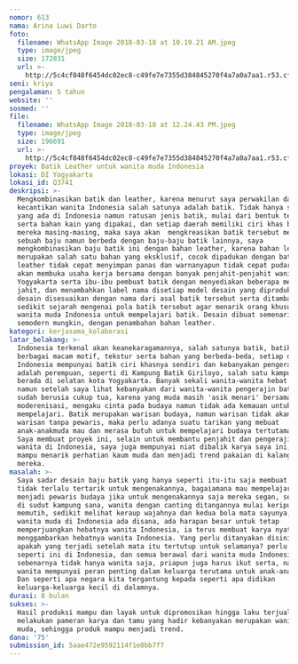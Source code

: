 ```yaml
---
nomor: 613
nama: Arina Luwi Darto
foto:
  filename: WhatsApp Image 2018-03-18 at 10.19.21 AM.jpeg
  type: image/jpeg
  size: 172831
  url: >-
    http://5c4cf848f6454dc02ec8-c49fe7e7355d384845270f4a7a0a7aa1.r53.cf2.rackcdn.com/6df64bf7-9673-4611-a15a-d2c1a6b61fd4/WhatsApp%20Image%202018-03-18%20at%2010.19.21%20AM.jpeg
seni: kriya
pengalaman: 5 tahun
website: ''
sosmed: ''
file:
  filename: WhatsApp Image 2018-03-18 at 12.24.43 PM.jpeg
  type: image/jpeg
  size: 196691
  url: >-
    http://5c4cf848f6454dc02ec8-c49fe7e7355d384845270f4a7a0a7aa1.r53.cf2.rackcdn.com/ad1fa9e8-5bcf-4979-8012-9a9efca1ee61/WhatsApp%20Image%202018-03-18%20at%2012.24.43%20PM.jpeg
proyek: Batik Leather untuk wanita muda Indonesia
lokasi: DI Yogyakarta
lokasi_id: Q3741
deskripsi: >-
  Mengkombinasikan batik dan leather, karena menurut saya perwakilan dari 
  kecantikan wanita Indonesia salah satunya adalah batik. Tidak hanya satu batik
  yang ada di Indonesia namun ratusan jenis batik, mulai dari bentuk tekstur
  serta bahan kain yang dipakai, dan setiap daerah memiliki ciri khas batik
  mereka masing-masing, maka saya akan  mengkreasikan batik tersebut menjadi
  sebuah baju namun berbeda dengan baju-baju batik lainnya, saya
  mengkombinasikan baju batik ini dengan bahan leather, karena bahan leather
  merupakan salah satu bahan yang eksklusif, cocok dipadukan dengan batik. Bahan
  leather tidak cepat menyimpan panas dan warnanyapun tidak cepat pudar. Saya
  akan membuka usaha kerja bersama dengan banyak penjahit-penjahit wanita di
  Yogyakarta serta ibu-ibu pembuat batik dengan menyediakan beberapa mesin
  jahit, dan menambahkan label nama disetiap model desain yang diproduksi, nama
  desain disesuaikan dengan nama dari asal batik tersebut serta ditambahkan pula
  sedikit sejarah mengenai pola batik tersebut agar menarik orang khususnya
  wanita muda Indonesia untuk mempelajari batik. Desain dibuat semenarik
  semodern mungkin, dengan penambahan bahan leather.
kategori: kerjasama_kolaborasi
latar_belakang: >-
  Indonesia terkenal akan keanekaragamannya, salah satunya batik, batik memiliki
  berbagai macam motif, tekstur serta bahan yang berbeda-beda, setiap daerah di
  Indonesia mempunyai batik ciri khasnya sendiri dan kebanyakan pengerajin batik
  adalah perempuan, seperti di Kampung Batik Giriloyo, salah satu kampung yang
  berada di selatan kota Yogyakarta. Banyak sekali wanita-wanita hebat disana,
  namun setelah saya lihat kebanyakan dari wanita-wanita pengerajin batik disana
  sudah berusia cukup tua, karena yang muda masih 'asik menari' bersama
  moderenisasi, mengaku cinta pada budaya namun tidak ada kemauan untuk
  mempelajari. Batik merupakan warisan budaya, namun warisan tidak akan menjadi
  warisan tanpa pewaris, maka perlu adanya suatu tarikan yang mebuat
  anak-anakmuda mau dan merasa butuh untuk mempelajari budaya tertutama batik.
  Saya membuat proyek ini, selain untuk membantu penjahit dan pengerajin batik
  wanita di Indonesia, saya juga mempunyai niat dibalik karya saya ini, agar
  mampu menarik perhatian kaum muda dan menjadi trend pakaian di kalangan
  mereka.
masalah: >-
  Saya sadar desain baju batik yang hanya seperti itu-itu saja membuat anak muda
  tidak terlalu tertarik untuk mengenakannya, bagaiamana mau mempelajari dan
  menjadi pewaris budaya jika untuk mengenakannya saja mereka segan, sedangkan
  di sudut kampung sana, wanita dengan canting ditangannya mulai keriput dan
  memutih, sedikit melihat keraup wajahnya dan kedua bola mata sayunya, seribu
  wanita muda di Indonesia ada disana, ada harapan besar untuk tetap
  memperjuangkan hebatnya wanita Indonesia, ia terus membuat karya nyata yang
  menggambarkan hebatnya wanita Indonesia. Yang perlu ditanyakan disini ialah
  apakah yang terjadi setelah mata itu tertutup untuk selamanya? perlu mata-mata
  seperti ini di Indonesia, dan semua berawal dari wanita muda Indonesia,
  sebenarnya tidak hanya wanita saja, priapun juga harus ikut serta, namun
  wanita mempunyai peran penting dalam keluarga terutama untuk anak-anak mereka.
  Dan seperti apa negara kita tergantung kepada seperti apa didikan
  keluarga-keluarga kecil di dalamnya.
durasi: 8 bulan
sukses: >-
  Hasil produksi mampu dan layak untuk dipromosikan hingga laku terjual,
  melakukan pameran karya dan tamu yang hadir kebanyakan merupakan wanita-wanita
  muda, sehingga produk mampu menjadi trend.
dana: '75'
submission_id: 5aae472e9592114f1e0bb7f7
---
```

